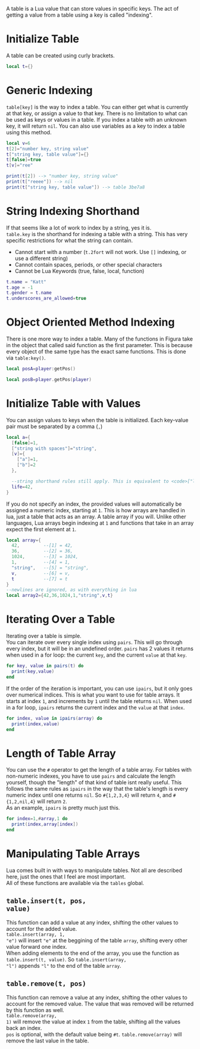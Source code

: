 A table is a Lua value that can store values in specific keys. The act of getting a value from a table using a key is called "indexing".

# Initialize Table
A table can be created using curly brackets.
```lua
local t={}
```

# Generic Indexing
<code>table[key]</code> is the way to index a table. You can either get what is currently at that key, or assign a value to that key. There is no limitation to what can be used as keys or values in a table. If you index a table with an unknown key, it will return <code>nil</code>. You can also use variables as a key to index a table using this method.
```lua
local v=6
t[2]="number key, string value"
t["string key, table value"]={}
t[false]=true
t[v]="ree"

print(t[2]) --> "number key, string value"
print(t["reeee"]) --> nil
print(t["string key, table value"]) --> table 3be7a8
```

# String Indexing Shorthand
If that seems like a lot of work to index by a string, yes it is.<br/>
<code>table.key</code> is the shorthand for indexing a table with a string. This has very specific restrictions for what the string can contain.
- Cannot start with a number (<code>t.2fort</code> will not work. Use <code>[]</code> indexing, or use a different string)
- Cannot contain spaces, periods, or other special characters
- Cannot be Lua Keywords (true, false, local, function)
```lua
t.name = "Katt"
t.age = -1
t.gender = t.name
t.underscores_are_allowed=true
```

# Object Oriented Method Indexing
There is one more way to index a table. Many of the functions in Figura take in the object that called said function as the first parameter. This is because every object of the same type has the exact same functions. This is done via <code>table:key()</code>.<br/>
```lua
local posA=player:getPos()

local posB=player.getPos(player)
```

# Initialize Table with Values
You can assign values to keys when the table is initialized. Each key-value pair must be separated by a comma (<code>,</code>)<br/>
```lua
local a={
  [false]=1,
  ["string with spaces"]="string",
  [v]={
    ["a"]=1,
    ["b"]=2
  },

  --string shorthand rules still apply. This is equivalent to <code>["life"]=42,</code>
  life=42,
}
```

If you do not specify an index, the provided values will automatically be assigned a numeric index, starting at <code>1</code>. This is how arrays are handled in lua, just a table that acts as an array. A table array if you will. Unlike other languages, Lua arrays begin indexing at <code>1</code> and functions that take in an array expect the first element at <code>1</code>.
```lua
local array={
  42,         --[1] = 42,
  36,         --[2] = 36,
  1024,       --[3] = 1024,
  1,          --[4] = 1,
  "string",   --[5] = "string",
  v,          --[6] = v,
  t           --[7] = t
}
--newlines are ignored, as with everything in lua
local array2={42,36,1024,1,"string",v,t}
```

# Iterating Over a Table
Iterating over a table is simple.<br/>
You can iterate over every single index using <code>pairs</code>. This will go through every index, but it will be in an undefined order. <code>pairs</code> has 2 values it returns when used in a for loop: the current <code>key</code>, and the current <code>value</code> at that <code>key</code>.<br/>
```lua
for key, value in pairs(t) do
  print(key,value)
end
```
If the order of the iteration is important, you can use <code>ipairs</code>, but it only goes over numerical indices. This is what you want to use for table arrays. It starts at index <code>1</code>, and increments by <code>1</code> until the table returns <code>nil</code>. When used in a for loop, <code>ipairs</code> returns the current index and the <code>value</code> at that <code>index</code>.<br/>
```lua
for index, value in ipairs(array) do
  print(index,value)
end
```
# Length of Table Array
You can use the <code>#</code> operator to get the length of a table array. For tables with non-numeric indexes, you have to use <code>pairs</code> and calculate the length yourself, though the "length" of that kind of table isnt really useful. This follows the same rules as <code>ipairs</code> in the way that the table's length is every numeric index until one returns <code>nil</code>. So <code>#{1,2,3,4}</code> will return <code>4</code>, and <code>#{1,2,nil,4}</code> will return <code>2</code>.<br/>
As an example, <code>ipairs</code> is pretty much just this.
```lua
for index=1,#array,1 do
  print(index,array[index])
end
```

# Manipulating Table Arrays
Lua comes built in with ways to manipulate tables. Not all are described here, just the ones that I feel are most important.<br/>
All of these functions are available via the <code>tables</code> global.

## <code>table.insert(t, pos, value)</code>
This function can add a value at any index, shifting the other values to account for the added value.<br/>
<code>table.insert(array, 1, "e")</code> will insert <code>"e"</code> at the beggining of the table <code>array</code>, shifting every other value forward one index.<br/>
When adding elements to the end of the array, you use the function as <code>table.insert(t, value)</code>. So <code>table.insert(array, "l")</code> appends <code>"l"</code> to the end of the table <code>array</code>.

## <code>table.remove(t, pos)</code>
This function can remove a value at any index, shifting the other values to account for the removed value. The value that was removed will be returned by this function as well.<br/>
<code>table.remove(array, 1)</code> will remove the value at index <code>1</code> from the table, shifting all the values back an index.<br/>
<code>pos</code> is optional, with the default value being <code>#t</code>. <code>table.remove(array)</code> will remove the last value in the table.